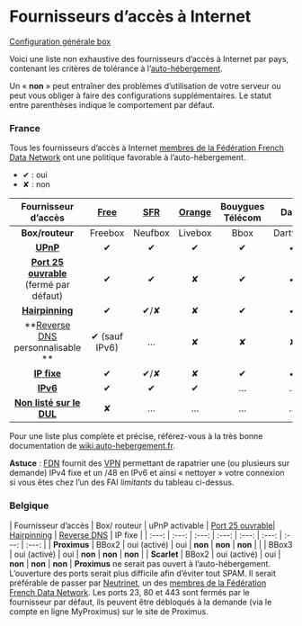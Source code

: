 # Fournisseurs d’accès à Internet

<a class="btn btn-lg btn-default" href="/isp_box_config_fr"> Configuration générale box</a>

Voici une liste non exhaustive des fournisseurs d’accès à Internet par pays, contenant les critères de tolérance à l’[auto-hébergement](selfhosting_fr).

Un « **non** » peut entraîner des problèmes d’utilisation de votre serveur ou peut vous obliger à faire des configurations supplémentaires. Le statut entre parenthèses indique le comportement par défaut.

### France

Tous les fournisseurs d’accès à Internet [membres de la Fédération French Data Network](http://www.ffdn.org/fr/membres) ont une politique favorable à l’auto-hébergement.
* ✔ : oui
* ✘ : non

| Fournisseur d’accès | [Free](/isp_free_fr) | [SFR](/isp_sfr_fr) | [Orange](/isp_orange_fr) | Bouygues<br>Télécom | Darty |
| :---: | :---: | :---: | :---: | :---: | :---: |
| **Box/routeur** | Freebox | Neufbox | Livebox | Bbox | Dartybox |
| **[UPnP](https://fr.wikipedia.org/wiki/Universal_Plug_and_Play)** | ✔ | ✔ | ✔ | ✔ | ✔ |
| **[Port 25 ouvrable](email_fr)**<br> (fermé par défaut) | ✔ | ✔ | ✘ | ✔ | ✔ |
| **[Hairpinning](http://fr.wikipedia.org/wiki/Hairpinning)** | ✔ | ✔/✘ | ✘ | ✔ | ✔ |
| **[Reverse DNS](https://en.wikipedia.org/wiki/Reverse_DNS_lookup)<br>personnalisable ** | ✔ (sauf IPv6) | … | ✘ | ✘ | ✘ |
| **[IP fixe](/dns_dynamicip_fr)** | ✔ | ✔/✘ | ✘ | ✔ | ✔ |
| **[IPv6](https://fr.wikipedia.org/wiki/IPv6)** | ✔ | ✔ | ✔ | … | … |
| **[Non listé sur le DUL](https://en.wikipedia.org/wiki/Dialup_Users_List)** | ✘ | … | … | … | … |
Pour une liste plus complète et précise, référez-vous à la très bonne documentation de [wiki.auto-hebergement.fr](http://wiki.auto-hebergement.fr/fournisseurs/fai#d%C3%A9tail_des_fai).

**Astuce** : [FDN](http://www.fdn.fr) fournit des [VPN](http://www.fdn.fr/-VPN-.html) permettant de rapatrier une (ou plusieurs sur demande) IPv4 fixe et un /48 en IPv6 et ainsi « nettoyer » votre connexion si vous êtes chez l’un des FAI *limitants* du tableau ci-dessus.

### Belgique

| Fournisseur d’accès | Box/ routeur | uPnP activable | [Port 25 ouvrable](email_fr)| [Hairpinning](http://fr.wikipedia.org/wiki/Hairpinning) | [Reverse DNS](https://en.wikipedia.org/wiki/Reverse_DNS_lookup) | IP fixe |
| :---: | :---: | :---: | :---: | :---: | :---: | :---: | :---: |
| **Proximus** | BBox2 | oui (activé) | oui | **non** | **non** | **non** |
| | BBox3 | oui (activé) | oui | **non** | **non** | **non** |
| **Scarlet** | BBox2 | oui (activé) | oui | **non** | **non** | **non** |
**Proximus** ne serait pas ouvert à l’auto-hébergement. L’ouverture des ports serait plus difficile afin d’éviter tout SPAM. Il serait préférable de passer par [Neutrinet](http://neutrinet.be), un des [membres de la Fédération French Data Network](http://www.ffdn.org/fr/membres). Les ports 23, 80 et 443 sont fermés par le fournisseur par défaut, ils peuvent être débloqués à la demande (via le compte en ligne MyProximus) sur le site de Proximus.
